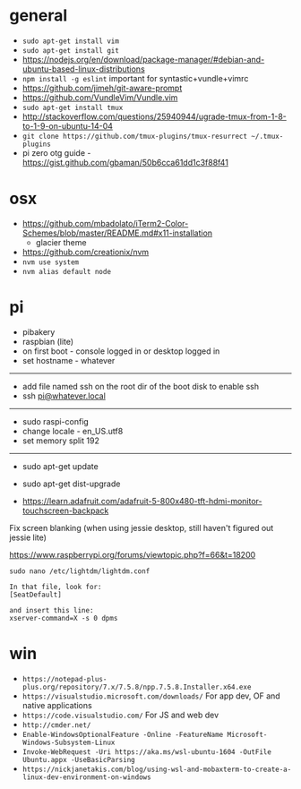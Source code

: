 # general

* `sudo apt-get install vim`
* `sudo apt-get install git`
* https://nodejs.org/en/download/package-manager/#debian-and-ubuntu-based-linux-distributions
* `npm install -g eslint` important for syntastic+vundle+vimrc
* https://github.com/jimeh/git-aware-prompt
* https://github.com/VundleVim/Vundle.vim
* `sudo apt-get install tmux`
* http://stackoverflow.com/questions/25940944/ugrade-tmux-from-1-8-to-1-9-on-ubuntu-14-04
* `git clone https://github.com/tmux-plugins/tmux-resurrect ~/.tmux-plugins`
* pi zero otg guide - https://gist.github.com/gbaman/50b6cca61dd1c3f88f41


# osx
* https://github.com/mbadolato/iTerm2-Color-Schemes/blob/master/README.md#x11-installation
  * glacier theme
* https://github.com/creationix/nvm
* `nvm use system`
* `nvm alias default node`



# pi

* pibakery
* raspbian (lite)
* on first boot - console logged in or desktop logged in
* set hostname - whatever

---
* add file named ssh on the root dir of the boot disk to enable ssh
* ssh pi@whatever.local

---

* sudo raspi-config
* change locale - en_US.utf8
* set memory split 192

---

* sudo apt-get update
* sudo apt-get dist-upgrade


* https://learn.adafruit.com/adafruit-5-800x480-tft-hdmi-monitor-touchscreen-backpack




Fix screen blanking (when using jessie desktop, still haven't figured out jessie lite)

https://www.raspberrypi.org/forums/viewtopic.php?f=66&t=18200
```
sudo nano /etc/lightdm/lightdm.conf

In that file, look for:
[SeatDefault]

and insert this line:
xserver-command=X -s 0 dpms
```

# win

* `https://notepad-plus-plus.org/repository/7.x/7.5.8/npp.7.5.8.Installer.x64.exe`
* `https://visualstudio.microsoft.com/downloads/` For app dev, OF and native applications
* `https://code.visualstudio.com/` For JS and web dev
* `http://cmder.net/`
* `Enable-WindowsOptionalFeature -Online -FeatureName Microsoft-Windows-Subsystem-Linux`
* `Invoke-WebRequest -Uri https://aka.ms/wsl-ubuntu-1604 -OutFile Ubuntu.appx -UseBasicParsing`
* `https://nickjanetakis.com/blog/using-wsl-and-mobaxterm-to-create-a-linux-dev-environment-on-windows`
